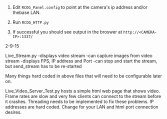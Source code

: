 
1. Edit `RCOG_Panel.config` to point at the camera's ip address and/or thebase LAN. 

2. Run `RCOG_HTTP.py`

3. If successful you should see output in the broswer at `http://<CAMERA-IP>:1337/` 



2-9-15

Live_Stream.py
  -displays video stream
  -can capture images from video stream
  -displays FPS, IP address and Port
  -can stop and start the stream, but send_stream has to be re-started

Many things hard coded in above files that will need to be configurable later on.

Live_Video_Server_Test.py hosts a simple html web page that shows video.  Frame rates are slow and very few clients can connect to the stream before it crashes.  Threading needs to be implemented to fix these problems.  IP addresses are hard coded.  Change for your LAN and html port connection desires.
